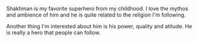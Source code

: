 Shaktiman is my favorite superhero from my childhood. I love the mythos
and ambience of him and he is quite related to the religion I'm following.

Another thing I'm interested about him is his power, quality and atitude. He
is really a hero that people can follow.
